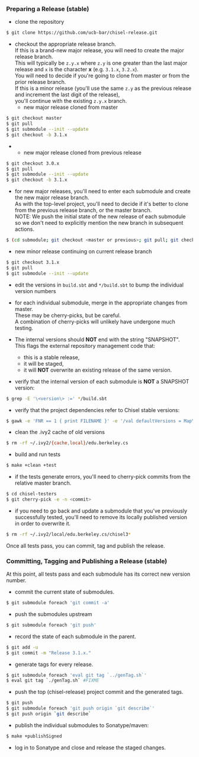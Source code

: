 ### Preparing a Release (stable)
- clone the repository
```bash
$ git clone https://github.com/ucb-bar/chisel-release.git
```
- checkout the appropriate release branch. \
If this is a brand-new major release, you will need to create the major release branch. \
This will typically be `z.y.x` where `z.y` is one greater than the last major release and `x` is the character **x** (e.g. `3.1.x`, `3.2.x`). \
You will need to decide if you're going to clone from master or from the prior release branch. \
If this is a minor release (you'll use the same `z.y` as the previous release and increment the last digit of the release), \
you'll continue with the existing `z.y.x` branch.
  - new major release cloned from master
```bash
$ git checkout master
$ git pull
$ git submodule --init --update
$ git checkout -b 3.1.x
```
-
  - new major release cloned from previous release
```bash
$ git checkout 3.0.x
$ git pull
$ git submodule --init --update
$ git checkout -b 3.1.x
```
  - for new major releases, you'll need to enter each submodule and create the new major release branch. \
As with the top-level project, you'll need to decide if it's better to clone from the previous release branch, or the master branch. \
NOTE: We push the initial state of the new release of each submodule so we don't need to explicitly mention the new branch in subsequent actions.
```bash
$ (cd submodule; git checkout <master or previous>; git pull; git checkout -b <new release>; git push --set-upstream origin <new release>)
```
  - new minor release continuing on current release branch
```bash
$ git checkout 3.1.x
$ git pull
$ git submodule --init --update
```
- edit the versions in `build.sbt` and `*/build.sbt` to bump the individual version numbers
- for each individual submodule, merge in the appropriate changes from master. \
These may be cherry-picks, but be careful. \
A combination of cherry-picks will unlikely have undergone much testing.
- The internal versions should **NOT** end with the string "SNAPSHOT". \
This flags the external repository management code that:
  - this is a stable release,
  - it will be staged,
  - it will **NOT** overwrite an existing release of the same version.

- verify that the internal version of each submodule is **NOT** a SNAPSHOT version:
```bash
$ grep -E '\<version\> :=' */build.sbt
```
- verify that the project dependencies refer to Chisel stable versions:
```bash
$ gawk -e 'FNR == 1 { print FILENAME }' -e '/val defaultVersions = Map\(/,/\)/' */build.sbt
```

- clean the .ivy2 cache of old versions
```bash
$ rm -rf ~/.ivy2/{cache,local}/edu.berkeley.cs
```

- build and run tests
```bash
$ make +clean +test
```
- if the tests generate errors, you'll need to cherry-pick commits from the relative master branch.
```bash
$ cd chisel-testers
$ git cherry-pick -e -n <commit>
```
- if you need to go back and update a submodule that you've previously successfully tested,
you'll need to remove its locally published version in order to overwrite it.
```bash
$ rm -rf ~/.ivy2/local/edu.berkeley.cs/chisel3*
```

Once all tests pass, you can commit, tag and publish the release.

### Committing, Tagging and Publishing a Release (stable)
At this point, all tests pass and each submodule has its correct new version number.
- commit the current state of submodules.
```bash
$ git submodule foreach 'git commit -a'
```
- push the submodules upstream
```bash
$ git submodule foreach 'git push'
```
- record the state of each submodule in the parent.
```bash
$ git add -u
$ git commit -m "Release 3.1.x."
```

- generate tags for every release.
```bash
$ git submodule foreach 'eval git tag `../genTag.sh`'
$ eval git tag `./genTag.sh` #FIXME
```

- push the top (chisel-release) project commit and the generated tags.
```bash
$ git push
$ git submodule foreach 'git push origin `git describe`'
$ git push origin `git describe`
```
- publish the individual submodules to Sonatype/maven:
```bash
$ make +publishSigned
```
- log in to Sonatype and close and release the staged changes.

